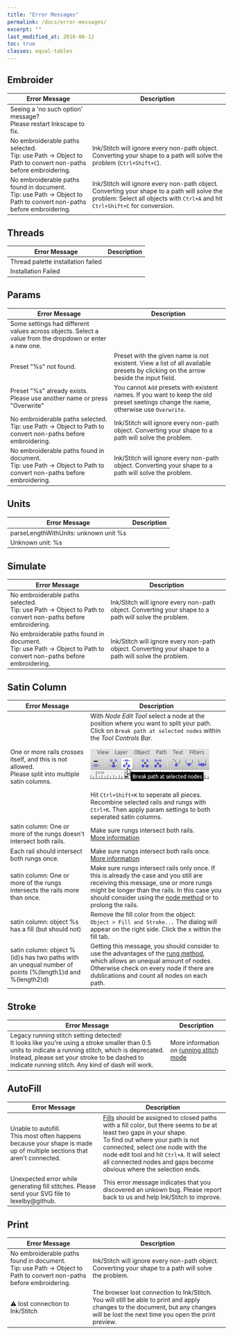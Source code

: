 ```yaml
---
title: "Error Messages"
permalink: /docs/error-messages/
excerpt: ""
last_modified_at: 2018-06-12
toc: true
classes: equal-tables
---
```


## Embroider

Error Message|Description
---|---
Seeing a 'no such option' message?<br />Please restart Inkscape to fix.|
No embroiderable paths selected.<br />Tip: use Path -> Object to Path to convert non-paths before embroidering.|Ink/Stitch will ignore every non-path object. Converting your shape to a path will solve the problem (`Ctrl+Shift+C`).
No embroiderable paths found in document.<br />Tip: use Path -> Object to Path to convert non-paths before embroidering.|Ink/Stitch will ignore every non-path object. Converting your shape to a path will solve the problem: Select all objects with `Ctrl+A` and hit `Ctrl+Shift+C` for conversion.

## Threads

Error Message|Description
---|---
Thread palette installation failed|
Installation Failed|

## Params

Error Message|Description
---|---
Some settings had different values across objects.  Select a value from the dropdown or enter a new one.|
Preset "%s" not found.|Preset with the given name is not existent. View a list of all available presets by clicking on the arrow beside the input field.
Preset "%s" already exists.<br />Please use another name or press "Overwrite"|You cannot `Add` presets with existent names. If you want to keep the old preset seetings change the name, otherwise use `Overwrite`.
No embroiderable paths selected.<br />Tip: use Path -> Object to Path to convert non-paths before embroidering.|Ink/Stitch will ignore every non-path object. Converting your shape to a path will solve the problem.
No embroiderable paths found in document.<br />Tip: use Path -> Object to Path to convert non-paths before embroidering.|Ink/Stitch will ignore every non-path object. Converting your shape to a path will solve the problem.

## Units

Error Message|Description
---|---
parseLengthWithUnits: unknown unit %s|
Unknown unit: %s|

## Simulate

Error Message|Description
---|---
No embroiderable paths selected.<br />Tip: use Path -> Object to Path to convert non-paths before embroidering.|Ink/Stitch will ignore every non-path object. Converting your shape to a path will solve the problem.
No embroiderable paths found in document.<br />Tip: use Path -> Object to Path to convert non-paths before embroidering.|Ink/Stitch will ignore every non-path object. Converting your shape to a path will solve the problem.

## Satin Column

Error Message|Description
---|---
One or more rails crosses itself, and this is not allowed.<br />Please split into multiple satin columns.|With *Node Edit Tool* select a node at the position where you want to split your path. Click on `Break path at selected nodes` within the *Tool Controls Bar*.<br /><br />![Split Path](/assets/images/docs/split-path.jpg)<br />Hit `Ctrl+Shift+K` to seperate all pieces. Recombine selected rails and rungs with `Ctrl+K`. Then apply param settings to both seperated satin columns. 
satin column: One or more of the rungs doesn't intersect both rails.|Make sure rungs intersect both rails.<br />[More information](/docs/stitches/satin/#rung-method)
Each rail should intersect both rungs once.|Make sure rungs intersect both rails once.<br />[More information](/docs/stitches/satin/#rung-method)
satin column: One or more of the rungs intersects the rails more than once.|Make sure rungs intersect rails only once. If this is already the case and you still are receiving this message, one or more rungs might be longer than the rails. In this case you should consider using the [node method](/docs/stitches/satin/#node-method) or to prolong the rails.
satin column: object %s has a fill (but should not)|Remove the fill color from the object:<br />`Object > Fill and Stroke...` The dialog will appear on the right side. Click the x within the fill tab.
satin column: object %(id)s has two paths with an unequal number of points (%(length1)d and %(length2)d)|Getting this message, you should consider to use the advantages of the [rung method](/docs/stitches/satin/#rung-method), which allows an unequal amount of nodes. Otherwise check on every node if there are dublications and count all nodes on each path.

## Stroke

Error Message|Description
---|---
Legacy running stitch setting detected!<br />It looks like you're using a stroke smaller than 0.5 units to indicate a running stitch, which is deprecated.  Instead, please set your stroke to be dashed to indicate running stitch.  Any kind of dash will work.|More information on [running stitch mode](/docs/stitches/stroke/#running-stitch-mode)

## AutoFill

Error Message|Description
---|---
Unable to autofill.<br />This most often happens because your shape is made up of multiple sections that aren't connected.|[Fills](/docs/stitches/fill/) should be assigned to closed paths with a fill color, but there seems to be at least two gaps in your shape.<br />To find out where your path is not connected, select one node with the node edit tool and hit `Ctrl+A`. It will select all connected nodes and gaps become obvious where the selection ends.
Unexpected error while generating fill stitches. Please send your SVG file to lexelby@github.|This error message indicates that you discovered an unkown bug. Please report back to us and help Ink/Stitch to improve.

## Print

Error Message|Description
---|---
No embroiderable paths found in document.<br />Tip: use Path -> Object to Path to convert non-paths before embroidering.|Ink/Stitch will ignore every non-path object. Converting your shape to a path will solve the problem.
⚠ lost connection to Ink/Stitch|The browser lost connection to Ink/Stitch. You will still be able to print and apply changes to the document, but any changes will be lost the next time you open the print preview.
